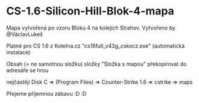 # CS-1.6-Silicon-Hill-Blok-4-mapa
Mapa vytvořená po vzoru Bloku 4 na kolejích Strahov. Vytvořeno by @VáclavLukeš

Platné pro CS 1.6 z Kotelna.cz "cs16full_v43g_cskocz.exe" (automatická instalace)

Obsah (= ne samotnou složku) složky "Složka s mapou" překopírovat do adresáře se hrou

nejčastěji Disk C => (Program Files) => Counter-Strike 1.6 => cstrike => maps

Přejeme příjemnou zábavu :D :D 
